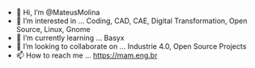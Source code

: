- 👋 Hi, I’m @MateusMolina
- 👀 I’m interested in ... Coding, CAD, CAE, Digital Transformation, Open Source, Linux, Gnome
- 🌱 I’m currently learning ... Basyx
- 💞️ I’m looking to collaborate on ... Industrie 4.0, Open Source Projects
- 📫 How to reach me ... https://mam.eng.br

<!---
MateusMolina/MateusMolina is a ✨ special ✨ repository because its `README.md` (this file) appears on your GitHub profile.
You can click the Preview link to take a look at your changes.
--->
